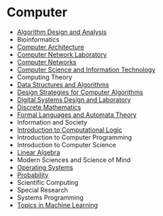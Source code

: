 # Computer

- [Algorithm Design and Analysis](Algorithm%20Design%20and%20Analysis.html)
- Bioinformatics
- [Computer Architecture](Computer%20Architecture.html)
- [Computer Network Laboratory](Computer%20Network%20Laboratory.html)
- [Computer Networks](Computer%20Networks.html)
- [Computer Science and Information Technology](Computer%20Science%20and%20Information%20Technology.html)
- Computing Theory
- [Data Structures and Algorithms](Data%20Structures%20and%20Algorithms.html)
- [Design Strategies for Computer Algorithms](Design%20Strategies%20for%20Computer%20Algorithms.html)
- [Digital Systems Design and Laboratory](Digital%20Systems%20Design%20and%20Laboratory.html)
- [Discrete Mathematics](Discrete%20Mathematics.html)
- [Formal Languages and Automata Theory](Formal%20Languages%20and%20Automata%20Theory.html)
- Information and Society
- [Introduction to Computational Logic](Introduction%20to%20Computational%20Logic.html)
- Introduction to Computer Programming
- Introduction to Computer Science
- [Linear Algebra](Linear%20Algebra.html)
- Modern Sciences and Science of Mind
- [Operating Systems](Operating%20Systems.html)
- [Probability](Probability.html)
- Scientific Computing
- Special Research
- Systems Programming
- [Topics in Machine Learning](Topics%20in%20Machine%20Learning.html)
